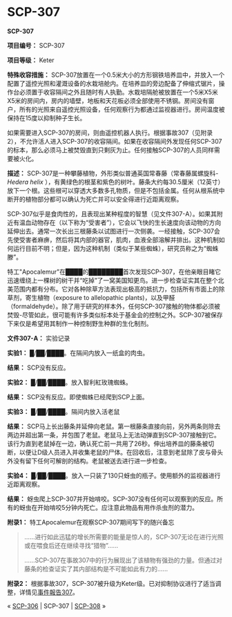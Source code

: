# SCP-307
                        




**SCP-307** 



**项目编号：** SCP-307

**项目等级：** Keter

**特殊收容措施：** SCP-307放置在一个0.5米大小的方形钢铁培养皿中，并放入一个配置了遥控光照和灌溉设备的水栽培舱内。在培养皿的旁边配备了伸缩式锯片，操作台必须置于收容隔间之外且随时有人执勤。水栽培隔舱被放置在一个5米X5米X5米的房间内，房内的墙壁，地板和天花板必须全部使用不锈钢。房间没有窗户，所有的光照来自遥控光照设备，任何观察行为都通过监视器进行。房间温度被保持在15度以抑制种子生长。

如果需要进入SCP-307的房间，则由遥控机器人执行。根据事故307（见附录2），不允许活人进入SCP-307的收容隔间。如果在收容隔间外发现任何SCP-307的标本，那么必须马上被焚毁直到只剩灰为止。任何接触SCP-307的人员同样需要被火化。

**描述：** SCP-307是一种攀藤植物，外形类似普通英国常春藤（常春藤属螺旋科-*Hedera helix* ），有黄绿色的根茎和紫色的树叶。藤条大约每30.5厘米（12英寸）放下一个根。这些根可以穿透大多数多孔物质，但是不包括金属。任何从根系统中断开的植物部分都可以确认为死亡并可以安全得进行近距离观察。

SCP-307似乎是食肉性的，且表现出某种程度的智慧（见文件307-A）。如果其附近有温血动物存在（以下称为“受害者”），它会以飞快的生长速度向该动物的方向延伸出去。通常一次长出三根藤条以试图进行一次侧袭。一经接触，SCP-307会先使受害者麻痹，然后将其内部的器官，肌肉，血液全部溶解并排出。这种机制如何运行目前不明；但是，因为这种机制（类似于某些蜘蛛），研究员称之为“蜘蛛滕”。

特工"Apocalemur"在████的████████首次发现SCP-307，在他亲眼目睹它迅速缠绕上一棵树的树干并“吃掉”了一窝美国知更鸟。进一步检查证实其在整个北美范围内都有分布。它对各种除草方法表现出极高的抵抗力，包括所有市面上的除草剂，寄生植物（exposure to allelopathic plants)，以及甲醛（formaldehyde）。除了用于研究的样本外，任何SCP-307接触的物体都必须被焚毁-尽管如此，很可能有许多类似标本处于基金会的控制之外。SCP-307被保存下来仅是希望用其制作一种控制野生种群的生化制剂。

**文件307-A：** 实验记录

**实验1：** █/██/████。在隔间内放入一纸盒的肉虫。

**结果：** SCP没有反应。

**实验2：** █/██/████。放入智利紅玫瑰蜘蛛。

**结果：** SCP没有反应。即使蜘蛛已经爬到SCP上面。

**实验3：** █/██/████。隔间内放入活老鼠

**结果：** SCP马上长出藤条并延伸向老鼠。第一根藤条直接向前，另外两条则除去两边并超出第一条，并包围了老鼠。老鼠马上无法动弹直到SCP-307接触到它。该行为直到老鼠掉在一边，确认死亡前一共用了26秒。伸出培养皿的藤条被切断，以便让D级人员进入并收集老鼠的尸体。在回收后，注意到老鼠除了皮与骨头外没有留下任何可解剖的结构。老鼠被送去进行进一步检查。

**实验4：** █/██/████。放入一只装了130只蚜虫的瓶子。使用额外的监视器进行近距离观察。

**结果：** 蚜虫爬上SCP-307并开始啃咬。SCP-307没有任何可以观察到的反应。所有的蚜虫在开始啃咬5分钟内死亡。应注意此物品有用作杀虫剂的潜力。

**附录1：** 特工Apocalemur在观察SCP-307期间写下的随兴备忘


> ……进行如此迅猛的增长所需要的能量是惊人的，SCP-307无论在进行光照或在喂食后还在继续寻找“猎物”……
> 
> ……SCP-307在事故307中的行为展现出了该植物有强劲的力量。但通过对藤条的检查证实了其内部结构是不可能如此有力的……
> 

**附录2：** 根据事故307，SCP-307被升级为Keter级。已对抑制协议进行了适当调整，详情见[事件報告307](/incident-report-307)。



« [SCP-306](/scp-306) | SCP-307 | [SCP-308](/scp-308) »





                    